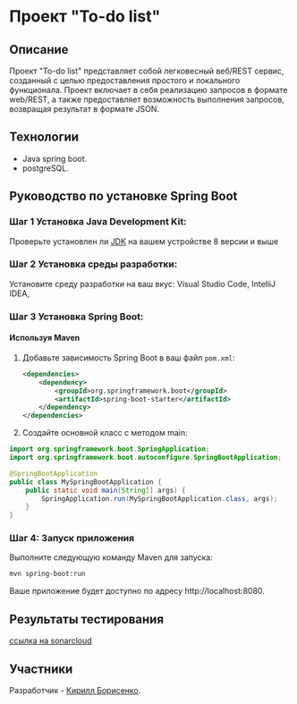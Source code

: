 # Проект "To-do list"
## Описание
Проект "To-do list" представляет собой легковесный веб/REST сервис, созданный с целью предоставления простого и локального функционала. Проект включает в себя реализацию запросов в формате web/REST, а также предоставляет возможность выполнения запросов, возвращая результат в формате JSON.

## Технологии
- Java spring boot.
- postgreSQL.

## Руководство по установке Spring Boot 

### Шаг 1 Установка Java Development Kit:
Проверьте установлен ли [JDK](https://www.oracle.com/java/technologies/javase-downloads.html) на вашем устройстве 8 версии и выше

### Шаг 2 Установка среды разработки:
Установите среду разработки на ваш вкус: Visual Studio Code, IntelliJ IDEA,

### Шаг 3 Установка Spring Boot:
#### Используя Maven

1. Добавьте зависимость Spring Boot в ваш файл `pom.xml`:

   ```xml
   <dependencies>
       <dependency>
           <groupId>org.springframework.boot</groupId>
           <artifactId>spring-boot-starter</artifactId>
       </dependency>
   </dependencies>

2. Создайте основной класс с методом main:

```Java
import org.springframework.boot.SpringApplication;
import org.springframework.boot.autoconfigure.SpringBootApplication;

@SpringBootApplication
public class MySpringBootApplication {
    public static void main(String[] args) {
        SpringApplication.run(MySpringBootApplication.class, args);
    }
}
```

### Шаг 4: Запуск приложения

Выполните следующую команду Maven для запуска:

```bash
mvn spring-boot:run
```

Ваше приложение будет доступно по адресу http://localhost:8080.

## Результаты тестирования
[ссылка на sonarcloud](https://sonarcloud.io/summary/new_code?id=Toss1ing_JavaLabs)

## Участники
Разработчик - [Кирилл Борисенко](https://t.me/SoMnoiTvo9Maliha).




